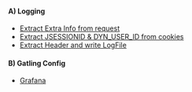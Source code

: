 #### A) Logging 
* [Extract Extra Info from request](readme/configurations/extract_extra_info.md)
* [Extract JSESSIONID & DYN_USER_ID from cookies](readme/configurations/extract_cookies.md)
* [Extract Header and write LogFile](readme/configurations/extract_Header_and_write_Log_File.md)

#### B) Gatling Config
* [Grafana](readme/configurations/monitor_the_live_simulation.md)

